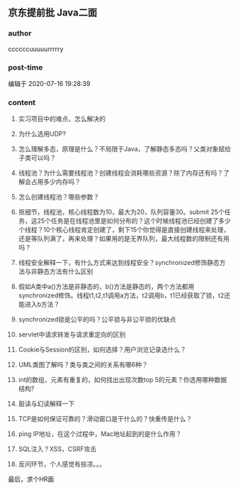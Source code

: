 ## 京东提前批 Java二面
### author 
ccccccuuuuurrrrry
### post-time 

编辑于  2020-07-16 19:28:39
### content 
<div class="post-topic-des nc-post-content">
 <ol style="color: rgb(51,51,51);">
  <li>
   <p>
    <span>
     实习项目中的难点，怎么解决的
    </span>
   </p>
  </li>
  <li>
   <p>
    <span>
     为什么选用UDP?
    </span>
   </p>
  </li>
  <li>
   <p>
    <span>
     怎么理解多态，原理是什么？不局限于Java，了解静态多态吗？父类对象赋给子类可以吗？
    </span>
   </p>
  </li>
  <li>
   <p>
    <span>
     线程池？为什么需要线程池？创建线程会消耗哪些资源？除了内存还有吗？了解会占用多少内存吗？
    </span>
   </p>
  </li>
  <li>
   <p>
    <span>
     怎么创建线程池？哪些参数？
    </span>
   </p>
  </li>
  <li>
   <p>
    <span>
     抠细节，线程池，核心线程数为10，最大为20，队列容量30。submit 25个任务，这25个任务是在线程池里是如何分布的？这个时候线程池已经创建了多少个线程？10个核心线程肯定创建了，剩下15个你觉得是直接创建线程来处理，还是等队列满了，再来处理？如果用的是无界队列，最大线程数的限制还有用吗？
    </span>
   </p>
  </li>
  <li>
   <p>
    <span>
     线程安全解释一下，有什么方式来达到线程安全？synchronized修饰静态方法与非静态方法有什么区别
    </span>
   </p>
  </li>
  <li>
   <p>
    <span>
     假如A类中a()方法是非静态的，b()方法是静态的，两个方法都用synchronized修饰。线程t1,t2,t1调用a方法，t2调用b，t1已经获取了锁，t2还能进入b方法？
    </span>
   </p>
  </li>
  <li>
   <p>
    <span>
     synchronized锁是公平的吗？公平锁与非公平锁的优缺点
    </span>
   </p>
  </li>
  <li>
   <p>
    <span>
     servlet中请求转发与请求重定向的区别
    </span>
   </p>
  </li>
  <li>
   <p>
    <span>
     Cookie与Session的区别，如何选择？用户浏览记录选什么？
    </span>
   </p>
  </li>
  <li>
   <p>
    <span>
     UML类图了解吗？类与类之间的关系有哪6种？
    </span>
   </p>
  </li>
  <li>
   <p>
    <span>
     int的数组，元素有重复的，如何找出出现次数top 5的元素？你选用哪种数据结构?
    </span>
   </p>
  </li>
  <li>
   <p>
    <span>
     脏读与幻读解释一下
    </span>
   </p>
  </li>
  <li>
   <p>
    <span>
     TCP是如何保证可靠的？滑动窗口是干什么的？快重传是什么？
    </span>
   </p>
  </li>
  <li>
   <p>
    <span>
     ping IP地址，在这个过程中，Mac地址起到的是什么作用？
    </span>
   </p>
  </li>
  <li>
   <p>
    <span>
     SQL注入？XSS，CSRF攻击
    </span>
   </p>
  </li>
  <li>
   <div>
    <span>
     反问环节，个人感觉有些凉。。。
    </span>
   </div>
  </li>
 </ol>
 <div>
  最后，求个HR面
 </div>
</div>
